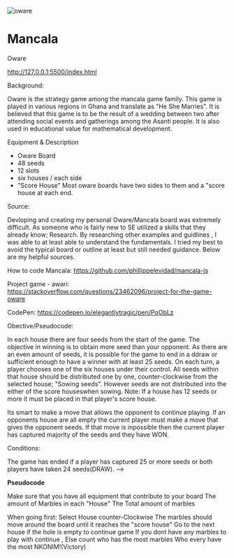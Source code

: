 ![oware](https://user-images.githubusercontent.com/106357786/173099092-48e5b1ea-0dd0-4c41-b462-61cd16095d0c.png)
# Mancala
Oware

http://127.0.0.1:5500/index.html

Background:

Oware is the strategy game among the mancala game family. This game is played in various regions in Ghana and translate as "He She Marries". It is believed that this game is to be the result of a wedding between two after attending social events and gatherings among the Asanti people. It is also used in educational value for mathematical development.

Equipment & Description

- Oware Board
- 48 seeds
- 12 slots
- six houses / each side
- "Score House"
Most oware boards have two sides to
 them and a "score house at each end.


Source:

Devloping and creating my personal Oware/Mancala board was extremely difficult. As someone who is fairly new to SE utilized a skills that they already know; Research. By researching other examples and guidlines , I was able to at least able to understand the fundamentals. I tried my best to avoid the typical board or outline at least but still needed guidance. Below are my helpful sources.

How to code Mancala: https://github.com/phillippelevidad/mancala-js

Project game - awari: https://stackoverflow.com/questions/23462096/project-for-the-game-oware

CodePen: https://codepen.io/elegantlytragic/pen/PqObLz





Obective/Pseudocode:

In each house there are four seeds from the start of the game. The objective in winning is to obtain more seed than your opponent. As there are an even amount of seeds, it is possible for the game to end in a ddraw or sufficient enough to have a winner with at least 25 seeds.
    On each turn, a player chooses one of the six houses under their control. All seeds within that house should be distributed one by one, counter-clockwise from the selected house; "Sowing seeds". However seeds are not distributed into the either of the score houseswhen sowing.
Note: If a house has 12 seeds or more it must be placed in that player's score house.

Its smart to make a move that allows the opponent to continue playing. If an opponents house are all empty the current player must make a move that gives the opponent seeds. If that move is inpossible then the current player has captured majority of the seeds and they have WON.

Conditions:

The game has ended if a player has captured 25 or more seeds or both players have taken 24 seeds(DRAW).  -->

**Pseudocode**

Make sure that you have all equipment that contribute to your board
The amount of Marbles in each "House"
The Total amount of marbles 

 When going first:
  Select House counter-Clockwise
   The marbles should move around the board until it reaches the "score house"
     Go to the next house if the hole is empty to continue game
       If you dont have any marbles to play with continue , Else count who has the most marbles
         Who every have the most NKONIM!(Victory)



<!-- # Mancala






